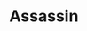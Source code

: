 <!-- TITLE: Assassin -->
<!-- SUBTITLE: The Assassin is a master of dealing death unexpectedly. Lurking in the shadows, one never knows when an Assassin may strike. These clever rogues are proficient in using piercing and slashing weapons for a clean, quick kill. The Assassin is able to talk his way out of almost any situation, and will be quick to flee when things don't go according to his plan -->

# Assassin